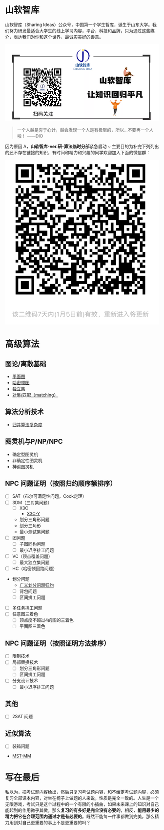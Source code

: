 # 山软智库

山软智库（Sharing Ideas）公众号，中国第一个学生智库，诞生于山东大学。我们努力研发最适合大学生的线上学习内容，平台，科技和品牌，只为通过这些媒介，表达我们对你和这个世界，最诚实美好的善意。

![](./fig/sharingidea.png)

> 一个人越是穷于心计，越会发现一个人是有极限的，所以...不要再一个人啦！ ——DIO

因为原因 A，**山软智库-ver.研-算法临时分部**紧急启动 ~ 主要目的为补完下列列出的还不存在链接的知识，有时间和精力和兴趣的同学欢迎加入下面的微信群：

![](./fig/group.png)



# 高级算法


## 图论/离散基础

 - [平面图](./GraphTheory/1.html)
 - [哈密顿图](./GraphTheory/2.html)
 - [独立集](./GraphTheory/3.html)
 - [对集/匹配（matching）](./GraphTheory/4.html)


## 算法分析技术

 - [归并算法复杂度](https://sailist.github.io/AdAlgo/doc/1.html)


## 图灵机与P/NP/NPC

 - 确定型图灵机
 - 非确定性图灵机
 - 神谕图灵机


## NPC 问题证明（按照归约顺序额排序）

 - [ ] SAT（布尔可满足性问题，Cook定理）
 - [ ] 3DM（三对集问题）
   - [ ] X3C 
     - [X3C-Y](./doc/3.html)
   - 划分三角形问题
   - 划分三角形
   - 最小测试集问题
 - [ ] 团问题
   - [ ] 子图同构问题
   - [ ] 最小迟序排工问题
 - [ ] VC（顶点覆盖问题）
   - [ ] 最大独立集问题
 - [ ] HC（哈密顿回路问题）
 - 划分问题
   - [广义划分问题归约](./doc/2.html)
   - [ ] 背包问题
   - [ ] 区间排工问题
 - [ ] 多任务排工问题
 - [ ] 任意图三着色
   - [ ] 顶点度不超过4的图的三着色
   - [ ] 平面图三着色

## NPC 问题证明（按照证明方法排序）
 - [ ] 限制技术
 - [ ] 局部替换技术
   - [ ] 划分三角形问题
   - [ ] 区间排工问题
 - [ ] 分支设计技术
   - [ ] 最小迟序排工问题

## 其他
 - [ ] 2SAT 问题

## 近似算法
 - [ ] 装箱问题 
 - [MST-MM](https://sailist.github.io/AdAlgo/doc/4.html)


# 写在最后

私以为，把考试题内容给出，然后只复习考试题内容，和不给定考试题内容，必须复习全部课本内容，对坐在椅子上做题的人来说，性质是完全一致的。人生是一个无限游戏，考试只是这个过程中的一个有限的小插曲，如果未来课上的知识对自己能起到的作用微乎其微，那么**复习的有多好是完全没有必要的**，相反，**能用最少的精力把它在合理范围内通过才是有必要的**。既然不能每一件事都做到完美，那么精力用到对自己更重要的事上不是更重要的吗？